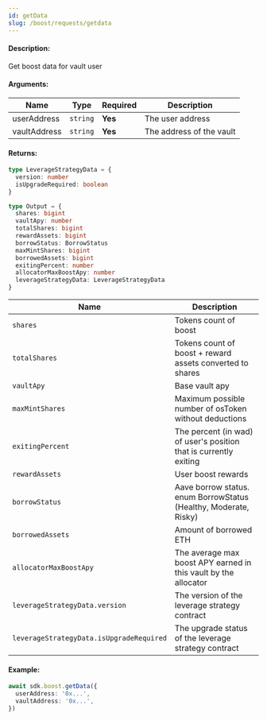```yaml
---
id: getData
slug: /boost/requests/getdata
---
```


#### Description:

Get boost data for vault user

#### Arguments:

| Name         | Type     | Required | Description              |
|--------------|----------|----------|--------------------------|
| userAddress  | `string` | **Yes**  | The user address         | 
| vaultAddress | `string` | **Yes**  | The address of the vault | 

#### Returns:

```ts
type LeverageStrategyData = {
  version: number
  isUpgradeRequired: boolean
}

type Output = {
  shares: bigint
  vaultApy: number
  totalShares: bigint
  rewardAssets: bigint
  borrowStatus: BorrowStatus
  maxMintShares: bigint
  borrowedAssets: bigint
  exitingPercent: number
  allocatorMaxBoostApy: number
  leverageStrategyData: LeverageStrategyData
}
```

| Name                                     | Description                                                          |
|------------------------------------------|----------------------------------------------------------------------|
| `shares`                                 | Tokens count of boost                                                |
| `totalShares`                            | Tokens count of boost + reward assets converted to shares            |
| `vaultApy`                               | Base vault apy                                                       |
| `maxMintShares`                          | Maximum possible number of osToken without deductions                |
| `exitingPercent`                         | The percent (in wad) of user's position that is currently exiting    |
| `rewardAssets`                           | User boost rewards                                                   |
| `borrowStatus`                           | Aave borrow status. enum BorrowStatus (Healthy, Moderate, Risky)     |
| `borrowedAssets`                         | Amount of borrowed ETH                                               |
| `allocatorMaxBoostApy`                   | The average max boost APY earned in this vault by the allocator      |
| `leverageStrategyData.version`           | The version of the leverage strategy contract                        |
| `leverageStrategyData.isUpgradeRequired` | The upgrade status of the leverage strategy contract                 |

#### Example:

```ts
await sdk.boost.getData({
  userAddress: '0x...',
  vaultAddress: '0x...',
})
```
